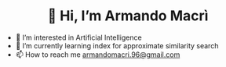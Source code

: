 <h1 align="center">
  👋 Hi, I’m Armando Macrì
</h1>

- 👀 I’m interested in Artificial Intelligence
- 🌱 I’m currently learning index for approximate similarity search
- 📫 How to reach me armandomacri.96@gmail.com

<!---
armandomacri/armandomacri is a ✨ special ✨ repository because its `README.md` (this file) appears on your GitHub profile.
You can click the Preview link to take a look at your changes.
--->

